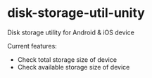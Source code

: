 # disk-storage-util-unity
Disk storage utility for Android &amp; iOS device

Current features:
* Check total storage size of device
* Check available storage size of device
